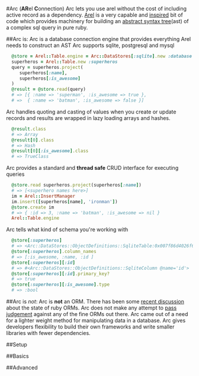#Arc (**AR**el **C**onnection)
Arc lets you use arel without the cost of including active record as a dependency.
[Arel][1] is a very capable and [inspired][2] bit of code which provides machinery for building an [abstract syntax tree][2](ast) of a complex sql query in pure ruby.

##Arc is:
  Arc is a database connection engine that provides everything Arel needs to construct an AST
  Arc supports sqlite, postgresql and mysql
  ``` ruby
    @store = Arel::Table.engine = Arc::DataStores[:sqlite].new :database => ":memory:"
    superheros = Arel::Table.new :superheros
    query = superheros.project(
       superheros[:name],
       superheros[:is_awesome]
    )
    @result = @store.read(query)
    # => [{ :name => 'superman', :is_awesome => true },
    # =>  { :name => 'batman', :is_awesome => false }]
  ```

  Arc handles quoting and casting of values when you create or update records and results are wrapped in lazy loading arrays and hashes.
  ``` ruby
    @result.class
    # => Array
    @result[0].class
    # => Hash
    @result[0][:is_awesome].class
    # => TrueClass
  ```

  Arc provides a standard and **thread safe** CRUD interface for executing queries
  ``` ruby
    @store.read superheros.project(superheros[:name])
    # => [<superhero names here>]
    im = Arel::InsertManager
    im.insert([superheros[name], 'ironman'])
    @store.create im
    # => { :id => 3, :name => 'batman', :is_awesome => nil }
    Arel::Table.engine
  ```
  
  Arc tells what kind of schema you're working with
  ``` ruby
    @store[:superheros]
    # => <Arc::DataStores::ObjectDefinitions::SqliteTable:0x007f86d4026f68 @name="superheros">
    @store[:superheros].column_names
    # => [:is_awesome, :name, :id ]
    @store[:superheros][:id]
    # => #<Arc::DataStores::ObjectDefinitions::SqliteColumn @name='id'>
    @store[:superheros][:id].primary_key?
    # => true
    @store[:superheros][:is_awesome].type
    # => :bool
  ```
  
##Arc is *not*:
Arc is **not** an ORM.
There has been some [recent discussion][4] about the state of ruby ORMs.  Arc does not make any attempt to [pass judgement][5] against any of the fine ORMs out there.  Arc came out of a need for a lighter weight method for manipulating data in a database.  Arc gives developers flexibility to build their own frameworks and write smaller libraries with fewer dependencies.

##Setup

##Basics

##Advanced

[1]: http://github.com/rails/arel
[2]: http://twitter.com/#!/jacobsimeon/status/97183215013466113
[3]: http://en.wikipedia.org/wiki/Abstract_syntax_tree
[4]: http://solnic.eu/2011/11/29/the-state-of-ruby-orm.html
[5]: https://github.com/garybernhardt/base